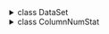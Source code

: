 <details>
  <summary> class DataSet </summary>
  <ul>
    <li><strong>func</strong> <code>__init__</code> - This is an init method<br></li>
    <li><strong>func</strong> <code>__str__</code> - </li>
    <li><strong>func</strong> <code>__iter__</code> - This method allows you to iterate over a data set in a loop. I.e. makes it iterative</li>
    <li><strong>func</strong> <code>__reversed__</code> - This method return a reversed copy of self-class</li>
    <li><strong>func</strong> <code>__instancecheck__</code> - This method checks is instance type is DataSet</li>
    <li><strong>func</strong> <code>__len__</code> - This method returns count rows in this dataset</li>
    <li><strong>property</strong> <code>name</code> - This property returns the dataset name of the current DataSet</li>
    <li><strong>property</strong> <code>status</code> - </li>
    <li><strong>property</strong> <code>is_loaded</code> - This property returns the current state of this DataSet</li>
    <li><strong>property</strong> <code>delimiter</code> - This property returns a delimiter character</li>
    <li><strong>property</strong> <code>encoding</code> - This property returns the encoding of the current dataset file</li>
    <li><strong>property</strong> <code>columns_name</code> - This property return column names of dataset pd.DataFrame</li>
    <li><strong>property</strong> <code>columns_count</code> - This method return count of column names of dataset pd.DataFrame</li>
    <li><strong>property</strong> <code>supported_formats</code> - This property returns a list of supported files</li>
    <li><strong>func</strong> <code>head</code> - This method prints the first n rows</li>
    <li><strong>func</strong> <code>tail</code> - This method prints the last n rows</li>
    <li><strong>func</strong> <code>set_name</code> - This method sets the project_name of the DataSet</li>
    <li><strong>func</strong> <code>set_saving_path</code> - This method removes the column from the dataset</li>
    <li><strong>func</strong> <code>set_delimiter</code> - This method sets the delimiter character</li>
    <li><strong>func</strong> <code>set_encoding</code> - This method sets the encoding for the future export of the dataset</li>
    <li><strong>func</strong> <code>set_to_field</code> - This method gets the value from the dataset cell</li>
    <li><strong>func</strong> <code>get_from_field</code> - This method gets the value from the dataset cell</li>
    <li><strong>func</strong> <code>add_row</code> - This method adds a new row to the dataset</li>
    <li><strong>func</strong> <code>get_row</code> - This method returns a row of the dataset in dictionary format, where the keys are the column names and the values are the values in the columns</li>
    <li><strong>func</strong> <code>delete_row</code> - This method delete row from dataset</li>
    <li><strong>func</strong> <code>Column</code> - This method summarizes the values from the columns of the dataset and returns them as a list of tuples</li>
    <li><strong>func</strong> <code>add_column</code> - This method adds the column to the dataset on the right</li>
    <li><strong>func</strong> <code>get_column</code> - This method summarizes the values from the columns of the dataset and returns them as a list of tuples</li>
    <li><strong>func</strong> <code>rename_column</code> - This method renames the column in the dataset</li>
    <li><strong>func</strong> <code>delete_column</code> - This method removes the column from the dataset</li>
    <li><strong>func</strong> <code>set_columns_types</code> - This method converts column types</li>
    <li><strong>func</strong> <code>set_column_type</code> - This method converts column type</li>
    <li><strong>func</strong> <code>get_column_stat</code> - This method returns statistical analytics for a given column</li>
    <li><strong>func</strong> <code>reverse</code> - This method expands the order of rows in the dataset</li>
    <li><strong>func</strong> <code>fillna</code> - This method automatically fills in "null" values: for "int" -> 0, for "float" -> 0.0, for "str" -> "-".</li>
    <li><strong>func</strong> <code>equals</code> - </li>
    <li><strong>func</strong> <code>diff</code> - </li>
    <li><strong>func</strong> <code>split</code> - This method automatically divides the DataSet into a list of DataSets with a maximum of "count" rows in each </li>
    <li><strong>func</strong> <code>sort_by_column</code> - This method sorts the dataset by column "column_name" </li>
    <li><strong>func</strong> <code>get_correlations</code> - This method calculate correlations between columns</li>
    <li><strong>func</strong> <code>get_DataFrame</code> - This method return dataset as pd.DataFrame</li>
    <li><strong>func</strong> <code>join_DataFrame</code> - This method attaches a new dataset to the current one (at right)</li>
    <li><strong>func</strong> <code>concat_DataFrame</code> - This method attaches a new dataset to the current one (at bottom)</li>
    <li><strong>func</strong> <code>concat_DataSet</code> - This method attaches a new dataset to the current one (at bottom)</li>
    <li><strong>func</strong> <code>update_dataset_info</code> - This method updates, the analitic-statistics data about already precalculated columns</li>
    <li><strong>func</strong> <code>create_empty_dataset</code> - This method creates an empty dataset</li>
    <li><strong>func</strong> <code>create_dataset_from_list</code> - This method creates a dataset from list of columns values</li>
    <li><strong>func</strong> <code>load_DataFrame</code> - This method loads the dataset into the DataSet class</li>
    <li><strong>func</strong> <code>load_csv_dataset</code> - This method loads the dataset into the DataSet class</li>
    <li><strong>func</strong> <code>load_excel_dataset</code> - This method loads the dataset into the DataSet class</li>
    <li><strong>func</strong> <code>load_dataset_project</code> - This method loads the dataset into the DataSet class</li>
    <li><strong>func</strong> <code>export</code> - This method exports the dataset as DataSet Project</li>
    <li><strong>func</strong> <code>to_csv</code> - This method saves pd.DataFrame to .csv file</li>
    <li><strong>func</strong> <code>to_excel</code> - This method saves pd.DataFrame to excel file</li>
    <li><strong>func</strong> <code>__get_column_type</code> - This method learns the column type</li>
    <li><strong>func</strong> <code>__read_dataset_info_from_json</code> - This method reads config and statistics info from .json file</li>
    <li><strong>func</strong> <code>__update_dataset_base_info</code> - This method updates the basic information about the dataset
    <li><strong>static</strong> <code>__dif_lists_index</code> - </li>
    <li><strong>static</strong> <code>__read_from_csv</code> - </li>
    <li><strong>static</strong> <code>__read_from_xlsx</code> - </li>
    <li><strong>static</strong> <code>get_excel_sheet_names</code> -</li>
    <li><strong>func</strong> <code>merge_two_dicts</code> - This method merge two dicts</li>
    <summary>class ColumnNum</summary>
    <ul>
    <li><strong>func</strong> <code>__init__</code> - This method init a class work</li>
    <li><strong>func</strong> <code>__add__</code> - This method adds a value to a number (+) [For each cell in column]</li>
    <li><strong>func</strong> <code>__sub__</code> - This method subtracts the value from the number (-) [For each cell in column]</li>
    <li><strong>func</strong> <code>__mul__</code> - This method multiplies the value by a number (*) [For each cell in column]</li>
    <li><strong>func</strong> <code>__floordiv__</code> - This method divides the value by a number (//)  [For each cell in column]</li>
    <li><strong>func</strong> <code>__div__</code> - This method divides the value by a number (/) [For each cell in column]</li>
    <li><strong>func</strong> <code>__mod__</code> - This method gets the remainder from dividing the value by a number (%) [For each cell in column]</li>
    <li><strong>func</strong> <code>__pow__</code> - This method is to raise values to the power of a number (**) [For each cell in column]</li>
    <li><strong>func</strong> <code>__round__</code> - This method rounds the value to the specified precision [For each cell in column]</li>
    <li><strong>func</strong> <code>__floor__</code> - This method rounds the value to the nearest smaller integer [For each cell in column]</li>
    <li><strong>func</strong> <code>__ceil__</code> - This method rounds the value to the nearest bigger integer [For each cell in column]</li>
    <li><strong>func</strong> <code>__trunc__</code> - This method truncates the value to an integer [For each cell in column]</li>
    <li><strong>func</strong> <code>__instancecheck__</code> - This method checks is instance type is DataSet</li>
    <li><strong>func</strong> <code>__len__</code> - This method returns count of elements in column</li>
    <li><strong>property</strong> <code>type</code> - This property returns a type of column</li>
    <li><strong>func</strong> <code>values</code> - This method returns column values as a list</li>
    <li><strong>func</strong> <code>add</code> - This method adds a value to a number (+) [For each cell in column]</li>
    <li><strong>func</strong> <code>sub</code> - This method subtracts the value from the number (-) [For each cell in column]</li>
    <li><strong>func</strong> <code>mul</code> - This method multiplies the value by a number (*) [For each cell in column]</li>
    <li><strong>func</strong> <code>floordiv</code> - This method divides the value by a number (//) [For each cell in column]</li>
    <li><strong>func</strong> <code>div</code> - This method divides the value by a number (/) [For each cell in column]</li>
    <li><strong>func</strong> <code>mod</code> - This method gets the remainder from dividing the value by a number (%) [For each cell in column]</li>
    <li><strong>func</strong> <code>pow</code> - This method is to raise others to the value of a number (**) [For each cell in column]</li>
    <li><strong>func</strong> <code>round</code> - This method rounds the value to the specified precision [For each cell in column]</li>
    <li><strong>func</strong> <code>floor</code> - This method rounds the value to the nearest smaller integer [For each cell in column]</li>
    <li><strong>func</strong> <code>ceil</code> - This method rounds the value to the nearest bigger integer [For each cell in column]</li>
    <li><strong>func</strong> <code>trunc</code> - This method truncates the value to an integer [For each cell in column]</li>
  </ul>
</ul>
</details>


<details>
  <summary>class ColumnNumStat</summary>
  <ul>
    <li><strong>func</strong> <code>__init__</code> - 
    <li><strong>func</strong> <code>__str__</code> - 
    <li><strong>func</strong> <code>__len__</code> - This method returns the len[count] of values in this column
    <li><strong>property</strong> <code>column_name</code> - This method return the name of current column 
    <li><strong>property</strong> <code>type</code> - This method returns type of column 
    <li><strong>property</strong> <code>dtype</code> - This method returns the real type of column 
    <li><strong>property</strong> <code>count</code> - This method returns count of values in this column 
    <li><strong>property</strong> <code>unique_count</code> - This method returns count of unique values in this column 
    <li><strong>property</strong> <code>nan_count</code> - This method returns count of NaN values in this column 
    <li><strong>property</strong> <code>is_extended</code> - 
    <li><strong>func</strong> <code>get_num_stat</code> - 
    <li><strong>func</strong> <code>min</code> - This method return minimal value of column
    <li><strong>func</strong> <code>max</code> - This method return maximal value of column
    <li><strong>func</strong> <code>mean</code> - This method return maximal value of column
    <li><strong>func</strong> <code>median</code> - This method return maximal value of column
    <li><strong>func</strong> <code>get_values_distribution</code> - This method returns the percentage of values in the column 
    <li><strong>func</strong> <code>get_math_mode</code> - This method return mathematical mode
    <li><strong>func</strong> <code>get_math_expectation</code> - This method return mathematical expectation
    <li><strong>func</strong> <code>get_math_dispersion</code> - This method return mathematical dispersion
    <li><strong>func</strong> <code>get_math_sigma</code> - get_math_sigma
    <li><strong>func</strong> <code>get_coef_of_variation</code> - get_coef_of_variation
    <li><strong>func</strong> <code>get_Z_score</code> - This method return mathematical sigma
    <li><strong>func</strong> <code>__get_column_type</code> - This method learns the column type
    <li><strong>staticmethod</strong> <code>__get_nan_count</code> - This method calculate count of NaN values
</ul>
</details>
